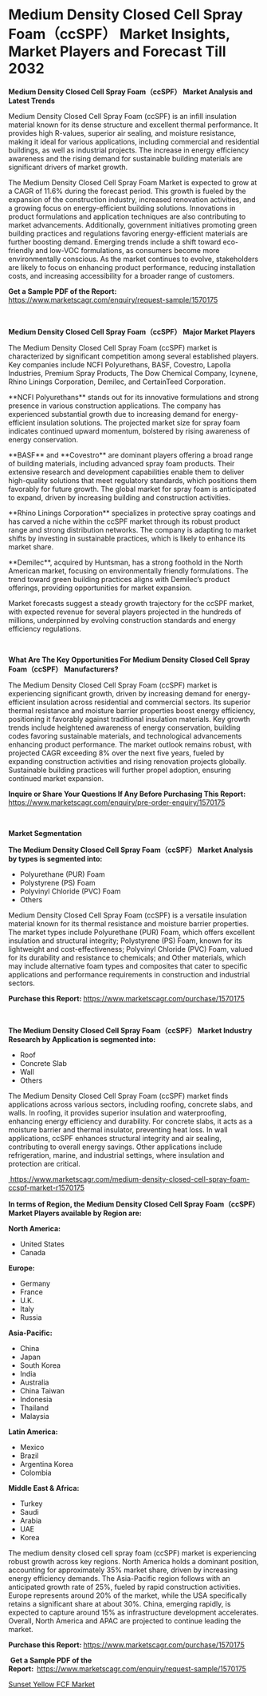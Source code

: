 <p><h1>Medium Density Closed Cell Spray Foam（ccSPF） Market Insights, Market Players and Forecast Till 2032</h1></p><p><strong>Medium Density Closed Cell Spray Foam（ccSPF） Market Analysis and Latest Trends</strong></p>
<p><p>Medium Density Closed Cell Spray Foam (ccSPF) is an infill insulation material known for its dense structure and excellent thermal performance. It provides high R-values, superior air sealing, and moisture resistance, making it ideal for various applications, including commercial and residential buildings, as well as industrial projects. The increase in energy efficiency awareness and the rising demand for sustainable building materials are significant drivers of market growth.</p><p>The Medium Density Closed Cell Spray Foam Market is expected to grow at a CAGR of 11.6% during the forecast period. This growth is fueled by the expansion of the construction industry, increased renovation activities, and a growing focus on energy-efficient building solutions. Innovations in product formulations and application techniques are also contributing to market advancements. Additionally, government initiatives promoting green building practices and regulations favoring energy-efficient materials are further boosting demand. Emerging trends include a shift toward eco-friendly and low-VOC formulations, as consumers become more environmentally conscious. As the market continues to evolve, stakeholders are likely to focus on enhancing product performance, reducing installation costs, and increasing accessibility for a broader range of customers.</p></p>
<p><strong>Get a Sample PDF of the Report:&nbsp;</strong> <a href="https://www.marketscagr.com/enquiry/request-sample/1570175?utm_campaign=3508&utm_medium=2&utm_source=Github&utm_content=ia&utm_term=25032025&utm_id=medium-density-closed-cell-spray-foamccspf">https://www.marketscagr.com/enquiry/request-sample/1570175</a></p>
<p>&nbsp;</p>
<p><strong>Medium Density Closed Cell Spray Foam（ccSPF） Major Market Players</strong></p>
<p><p>The Medium Density Closed Cell Spray Foam (ccSPF) market is characterized by significant competition among several established players. Key companies include NCFI Polyurethans, BASF, Covestro, Lapolla Industries, Premium Spray Products, The Dow Chemical Company, Icynene, Rhino Linings Corporation, Demilec, and CertainTeed Corporation.</p><p>**NCFI Polyurethans** stands out for its innovative formulations and strong presence in various construction applications. The company has experienced substantial growth due to increasing demand for energy-efficient insulation solutions. The projected market size for spray foam indicates continued upward momentum, bolstered by rising awareness of energy conservation.</p><p>**BASF** and **Covestro** are dominant players offering a broad range of building materials, including advanced spray foam products. Their extensive research and development capabilities enable them to deliver high-quality solutions that meet regulatory standards, which positions them favorably for future growth. The global market for spray foam is anticipated to expand, driven by increasing building and construction activities.</p><p>**Rhino Linings Corporation** specializes in protective spray coatings and has carved a niche within the ccSPF market through its robust product range and strong distribution networks. The company is adapting to market shifts by investing in sustainable practices, which is likely to enhance its market share.</p><p>**Demilec**, acquired by Huntsman, has a strong foothold in the North American market, focusing on environmentally friendly formulations. The trend toward green building practices aligns with Demilec’s product offerings, providing opportunities for market expansion.</p><p>Market forecasts suggest a steady growth trajectory for the ccSPF market, with expected revenue for several players projected in the hundreds of millions, underpinned by evolving construction standards and energy efficiency regulations.</p></p>
<p>&nbsp;</p>
<p><strong>What Are The Key Opportunities For Medium Density Closed Cell Spray Foam（ccSPF） Manufacturers?</strong></p>
<p><p>The Medium Density Closed Cell Spray Foam (ccSPF) market is experiencing significant growth, driven by increasing demand for energy-efficient insulation across residential and commercial sectors. Its superior thermal resistance and moisture barrier properties boost energy efficiency, positioning it favorably against traditional insulation materials. Key growth trends include heightened awareness of energy conservation, building codes favoring sustainable materials, and technological advancements enhancing product performance. The market outlook remains robust, with projected CAGR exceeding 8% over the next five years, fueled by expanding construction activities and rising renovation projects globally. Sustainable building practices will further propel adoption, ensuring continued market expansion.</p></p>
<p><strong>Inquire or Share Your Questions If Any Before Purchasing This Report:</strong> <a href="https://www.marketscagr.com/enquiry/pre-order-enquiry/1570175?utm_campaign=3508&utm_medium=2&utm_source=Github&utm_content=ia&utm_term=25032025&utm_id=medium-density-closed-cell-spray-foamccspf">https://www.marketscagr.com/enquiry/pre-order-enquiry/1570175</a></p>
<p>&nbsp;</p>
<p><strong>Market Segmentation</strong></p>
<p><strong>The Medium Density Closed Cell Spray Foam（ccSPF） Market Analysis by types is segmented into:</strong></p>
<p><ul><li>Polyurethane (PUR) Foam</li><li>Polystyrene (PS) Foam</li><li>Polyvinyl Chloride (PVC) Foam</li><li>Others</li></ul></p>
<p><p>Medium Density Closed Cell Spray Foam (ccSPF) is a versatile insulation material known for its thermal resistance and moisture barrier properties. The market types include Polyurethane (PUR) Foam, which offers excellent insulation and structural integrity; Polystyrene (PS) Foam, known for its lightweight and cost-effectiveness; Polyvinyl Chloride (PVC) Foam, valued for its durability and resistance to chemicals; and Other materials, which may include alternative foam types and composites that cater to specific applications and performance requirements in construction and industrial sectors.</p></p>
<p><strong>Purchase this Report:&nbsp;</strong><a href="https://www.marketscagr.com/purchase/1570175?utm_campaign=3508&utm_medium=2&utm_source=Github&utm_content=ia&utm_term=25032025&utm_id=medium-density-closed-cell-spray-foamccspf">https://www.marketscagr.com/purchase/1570175</a></p>
<p>&nbsp;</p>
<p><strong>The Medium Density Closed Cell Spray Foam（ccSPF） Market Industry Research by Application is segmented into:</strong></p>
<p><ul><li>Roof</li><li>Concrete Slab</li><li>Wall</li><li>Others</li></ul></p>
<p><p>The Medium Density Closed Cell Spray Foam (ccSPF) market finds applications across various sectors, including roofing, concrete slabs, and walls. In roofing, it provides superior insulation and waterproofing, enhancing energy efficiency and durability. For concrete slabs, it acts as a moisture barrier and thermal insulator, preventing heat loss. In wall applications, ccSPF enhances structural integrity and air sealing, contributing to overall energy savings. Other applications include refrigeration, marine, and industrial settings, where insulation and protection are critical.</p></p>
<p><a href="https://www.marketscagr.com/medium-density-closed-cell-spray-foam-ccspf-market-r1570175?utm_campaign=3508&utm_medium=2&utm_source=Github&utm_content=ia&utm_term=25032025&utm_id=medium-density-closed-cell-spray-foamccspf">&nbsp;https://www.marketscagr.com/medium-density-closed-cell-spray-foam-ccspf-market-r1570175</a></p>
<p><strong>In terms of Region, the Medium Density Closed Cell Spray Foam（ccSPF） Market Players available by Region are:</strong></p>
<p>
    <p> <strong> North America: </strong>
        <ul>
            <li>United States</li>
            <li>Canada</li>
        </ul>
        </p> 
    <p> <strong> Europe: </strong>
        <ul>
            <li>Germany</li>
            <li>France</li>
            <li>U.K.</li>
            <li>Italy</li>
            <li>Russia</li>
        </ul>
        </p> 
    <p> <strong> Asia-Pacific: </strong>
        <ul>
            <li>China</li>
            <li>Japan</li>
            <li>South Korea</li>
            <li>India</li>
            <li>Australia</li>
            <li>China Taiwan</li>
            <li>Indonesia</li>
            <li>Thailand</li>
            <li>Malaysia</li>
        </ul>
        </p> 
    <p> <strong> Latin America: </strong>
        <ul>
            <li>Mexico</li>
            <li>Brazil</li>
            <li>Argentina Korea</li>
            <li>Colombia</li>
        </ul>
        </p> 
    <p> <strong> Middle East & Africa: </strong>
        <ul>
            <li>Turkey</li>
            <li>Saudi</li>
            <li>Arabia</li>
            <li>UAE</li>
            <li>Korea</li>
        </ul>
    </p>
    </p>
<p><p>The medium density closed cell spray foam (ccSPF) market is experiencing robust growth across key regions. North America holds a dominant position, accounting for approximately 35% market share, driven by increasing energy efficiency demands. The Asia-Pacific region follows with an anticipated growth rate of 25%, fueled by rapid construction activities. Europe represents around 20% of the market, while the USA specifically retains a significant share at about 30%. China, emerging rapidly, is expected to capture around 15% as infrastructure development accelerates. Overall, North America and APAC are projected to continue leading the market.</p></p>
<p><strong>Purchase this Report: </strong><a href="https://www.marketscagr.com/purchase/1570175?utm_campaign=3508&utm_medium=2&utm_source=Github&utm_content=ia&utm_term=25032025&utm_id=medium-density-closed-cell-spray-foamccspf">https://www.marketscagr.com/purchase/1570175</a></p>
<p>&nbsp;<strong>Get a Sample PDF of the Report:&nbsp;&nbsp;</strong><a href="https://www.marketscagr.com/enquiry/request-sample/1570175?utm_campaign=3508&utm_medium=2&utm_source=Github&utm_content=ia&utm_term=25032025&utm_id=medium-density-closed-cell-spray-foamccspf">https://www.marketscagr.com/enquiry/request-sample/1570175</a></p>
<p><strong></strong></p>
<p><p><a href="https://github.com/rigelciara0p/Market-Research-Report-List-1/blob/main/sunset-yellow-fcf-market.md?utm_campaign=3508&utm_medium=2&utm_source=Github&utm_content=ia&utm_term=25032025&utm_id=medium-density-closed-cell-spray-foamccspf">Sunset Yellow FCF Market</a></p></p>